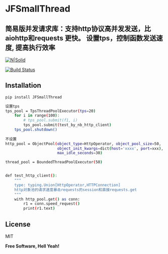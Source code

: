 # JFSmallThread

## 简易版并发请求库：支持http协议高并发发送，比 aiohttp和requests 更快。 设置tps，控制函数发送速度, 提高执行效率

[![N|Solid](https://cldup.com/dTxpPi9lDf.thumb.png)](https://nodesource.com/products/nsolid)

[![Build Status](https://travis-ci.org/joemccann/dillinger.svg?branch=master)](https://travis-ci.org/joemccann/dillinger)

## Installation

```sh
pip install JFSmallThread

设置tps
tps_pool = TpsThreadPoolExecutor(tps=20)
    for i in range(100):
        # tps_pool.submit(f1, i)
        tps_pool.submit(test_by_nb_http_client)
    tps_pool.shutdown()
    
不设置
http_pool = ObjectPool(object_type=HttpOperator, object_pool_size=50,
                       object_init_kwargs=dict(host='xxxx', port=xxx),
                       max_idle_seconds=30)

thread_pool = BoundedThreadPoolExecutor(50)


def test_http_client():
    """
    type: typing.Union[HttpOperator,HTTPConnection]
    http对象池的请求速度暴击requests的session和直接requests.get
    """
    with http_pool.get() as conn:
        r1 = conn.speed_request()
        print(r1.text)
```

## License

MIT

**Free Software, Hell Yeah!**

[//]: # (These are reference links used in the body of this note and get stripped out when the markdown processor does its job. There is no need to format nicely because it shouldn't be seen. Thanks SO - http://stackoverflow.com/questions/4823468/store-comments-in-markdown-syntax)

[dill]: <https://github.com/joemccann/dillinger>

[git-repo-url]: <https://github.com/joemccann/dillinger.git>

[john gruber]: <http://daringfireball.net>

[df1]: <http://daringfireball.net/projects/markdown/>

[markdown-it]: <https://github.com/markdown-it/markdown-it>

[Ace Editor]: <http://ace.ajax.org>

[node.js]: <http://nodejs.org>

[Twitter Bootstrap]: <http://twitter.github.com/bootstrap/>

[jQuery]: <http://jquery.com>

[@tjholowaychuk]: <http://twitter.com/tjholowaychuk>

[express]: <http://expressjs.com>

[AngularJS]: <http://angularjs.org>

[Gulp]: <http://gulpjs.com>

[PlDb]: <https://github.com/joemccann/dillinger/tree/master/plugins/dropbox/README.md>

[PlGh]: <https://github.com/joemccann/dillinger/tree/master/plugins/github/README.md>

[PlGd]: <https://github.com/joemccann/dillinger/tree/master/plugins/googledrive/README.md>

[PlOd]: <https://github.com/joemccann/dillinger/tree/master/plugins/onedrive/README.md>

[PlMe]: <https://github.com/joemccann/dillinger/tree/master/plugins/medium/README.md>

[PlGa]: <https://github.com/RahulHP/dillinger/blob/master/plugins/googleanalytics/README.md>
